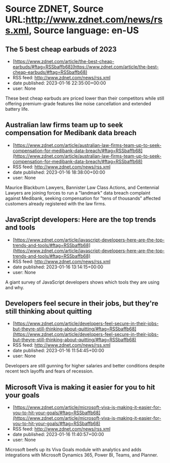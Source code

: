 # Source ZDNET, Source URL:http://www.zdnet.com/news/rss.xml, Source language: en-US

## The 5 best cheap earbuds of 2023
 - [https://www.zdnet.com/article/the-best-cheap-earbuds/#ftag=RSSbaffb68](https://www.zdnet.com/article/the-best-cheap-earbuds/#ftag=RSSbaffb68)
 - RSS feed: http://www.zdnet.com/news/rss.xml
 - date published: 2023-01-16 22:35:00+00:00
 - user: None

These best cheap earbuds are priced lower than their competitors while still offering premium-grade features like noise cancellation and extended battery life.

## Australian law firms team up to seek compensation for Medibank data breach
 - [https://www.zdnet.com/article/australian-law-firms-team-up-to-seek-compensation-for-medibank-data-breach/#ftag=RSSbaffb68](https://www.zdnet.com/article/australian-law-firms-team-up-to-seek-compensation-for-medibank-data-breach/#ftag=RSSbaffb68)
 - RSS feed: http://www.zdnet.com/news/rss.xml
 - date published: 2023-01-16 18:38:00+00:00
 - user: None

Maurice Blackburn Lawyers, Bannister Law Class Actions, and Centennial Lawyers are joining forces to run a "landmark" data breach complaint against Medibank, seeking compensation for "tens of thousands" affected customers already registered with the law firms.

## JavaScript developers: Here are the top trends and tools
 - [https://www.zdnet.com/article/javascript-developers-here-are-the-top-trends-and-tools/#ftag=RSSbaffb68](https://www.zdnet.com/article/javascript-developers-here-are-the-top-trends-and-tools/#ftag=RSSbaffb68)
 - RSS feed: http://www.zdnet.com/news/rss.xml
 - date published: 2023-01-16 13:14:15+00:00
 - user: None

A giant survey of JavaScript developers shows which tools they are using and why.

## Developers feel secure in their jobs, but they're still thinking about quitting
 - [https://www.zdnet.com/article/developers-feel-secure-in-their-jobs-but-theyre-still-thinking-about-quitting/#ftag=RSSbaffb68](https://www.zdnet.com/article/developers-feel-secure-in-their-jobs-but-theyre-still-thinking-about-quitting/#ftag=RSSbaffb68)
 - RSS feed: http://www.zdnet.com/news/rss.xml
 - date published: 2023-01-16 11:54:45+00:00
 - user: None

Developers are still gunning for higher salaries and better conditions despite recent tech layoffs and fears of recession.

## Microsoft Viva is making it easier for you to hit your goals
 - [https://www.zdnet.com/article/microsoft-viva-is-making-it-easier-for-you-to-hit-your-goals/#ftag=RSSbaffb68](https://www.zdnet.com/article/microsoft-viva-is-making-it-easier-for-you-to-hit-your-goals/#ftag=RSSbaffb68)
 - RSS feed: http://www.zdnet.com/news/rss.xml
 - date published: 2023-01-16 11:40:57+00:00
 - user: None

Microsoft beefs up its Viva Goals module with analytics and adds integrations with Microsoft Dynamics 365, Power BI, Teams, and Planner.

